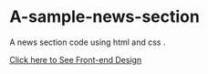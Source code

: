 # A-sample-news-section
A news section code using html and css .<br> 
<!-- need to improve the negative defined values in the outBounds of the news frames--> 
[Click here to See Front-end Design](https://AbSamDev.github.io/news-section-html-css/index.html)
